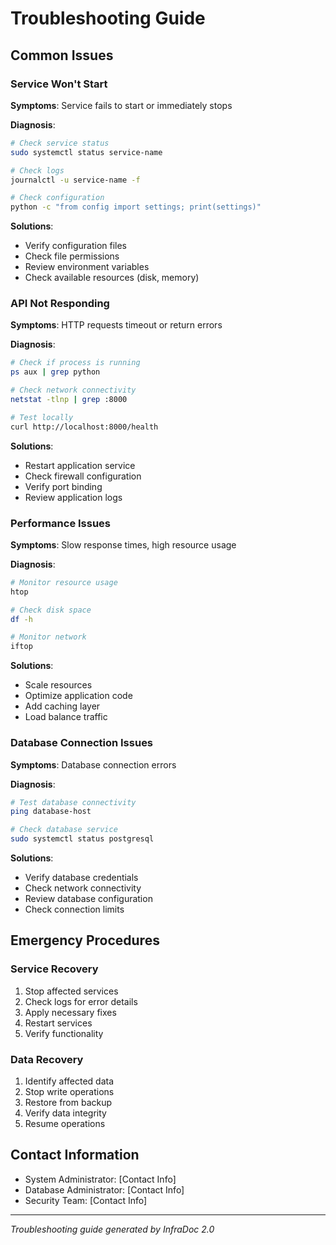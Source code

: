 # Troubleshooting Guide

## Common Issues

### Service Won't Start

**Symptoms**: Service fails to start or immediately stops

**Diagnosis**:
```bash
# Check service status
sudo systemctl status service-name

# Check logs
journalctl -u service-name -f

# Check configuration
python -c "from config import settings; print(settings)"
```

**Solutions**:
- Verify configuration files
- Check file permissions
- Review environment variables
- Check available resources (disk, memory)

### API Not Responding

**Symptoms**: HTTP requests timeout or return errors

**Diagnosis**:
```bash
# Check if process is running
ps aux | grep python

# Check network connectivity
netstat -tlnp | grep :8000

# Test locally
curl http://localhost:8000/health
```

**Solutions**:
- Restart application service
- Check firewall configuration
- Verify port binding
- Review application logs

### Performance Issues

**Symptoms**: Slow response times, high resource usage

**Diagnosis**:
```bash
# Monitor resource usage
htop

# Check disk space
df -h

# Monitor network
iftop
```

**Solutions**:
- Scale resources
- Optimize application code
- Add caching layer
- Load balance traffic

### Database Connection Issues

**Symptoms**: Database connection errors

**Diagnosis**:
```bash
# Test database connectivity
ping database-host

# Check database service
sudo systemctl status postgresql
```

**Solutions**:
- Verify database credentials
- Check network connectivity
- Review database configuration
- Check connection limits

## Emergency Procedures

### Service Recovery

1. Stop affected services
2. Check logs for error details
3. Apply necessary fixes
4. Restart services
5. Verify functionality

### Data Recovery

1. Identify affected data
2. Stop write operations
3. Restore from backup
4. Verify data integrity
5. Resume operations

## Contact Information

- System Administrator: [Contact Info]
- Database Administrator: [Contact Info]
- Security Team: [Contact Info]

---

*Troubleshooting guide generated by InfraDoc 2.0*
